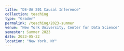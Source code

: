 ```yaml
---
title: "DS-UA 201 Causal Inference"
collection: teaching
type: "Grader"
permalink: /teaching/2023-summer
venue: "New York University, Center for Data Science"
semester: Summer 2023
date: 2023-05-22
location: "New York, NY"
---
```




<!---
[Common Course Syllabus](https://cs.nyu.edu/elearning/CSCI_UA_0002/common_syllabus.php)

## In-class Tutoring


[CSCI-UA.0002-004](https://cs.nyu.edu/courses/spring23/CSCI-UA.0002-004/) with Prof. [Mihir Patil](https://www.mihirpatil.com/): 
Monday / Wednesday 09:30 - 10:45 at [CIWW 202](https://www.google.com/maps/place/Warren+Weaver+Hall+(CIWW)/@40.7286922,-73.9978364,17z/data=!4m10!1m2!2m1!1sciww+202!3m6!1s0x89c259906db143b9:0xed44ab7a17b0816f!8m2!3d40.7286882!4d-73.9956477!15sCghjaXd3IDIwMpIBBnNjaG9vbOABAA!16s%2Fg%2F11c54n5s8f)


[CSCI-UA.0002-010](https://cs.nyu.edu/courses/fall22/CSCI-UA.0002-010/) with Prof. [Khye Borg Liew](https://www.linkedin.com/in/khye-borg/): Tuesday/Thursday 15:30-16:45 ONLINE


## Drop-in Tutoring

Monday 21:00-21:30 on [Zoom](https://docs.google.com/forms/d/e/1FAIpQLSdi9V5vmB0Ti2Ti5jtj-u6-U1bWucVj4oKpeHDA2Kg_iWLN-g/viewform?usp=sf_link)

Tuesday 21:00-22:30 on [Zoom](https://docs.google.com/forms/d/e/1FAIpQLSdi9V5vmB0Ti2Ti5jtj-u6-U1bWucVj4oKpeHDA2Kg_iWLN-g/viewform?usp=sf_link)

Wednesday 21:00-22:30 on [Zoom](https://docs.google.com/forms/d/e/1FAIpQLSdi9V5vmB0Ti2Ti5jtj-u6-U1bWucVj4oKpeHDA2Kg_iWLN-g/viewform?usp=sf_link)

-->
